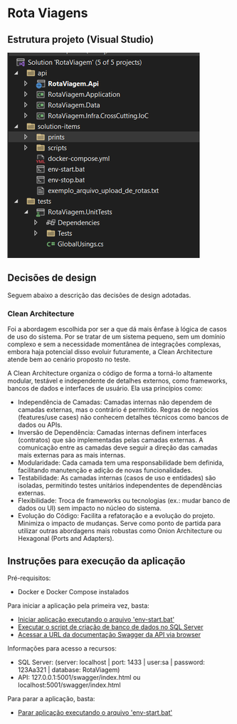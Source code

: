 # Rota Viagens

## Estrutura projeto (Visual Studio)

![Estrutura Projeto VS](solution-items/prints/estrutura.png)

## Decisões de design

Seguem abaixo a descrição das decisões de design adotadas.

### Clean Architecture

Foi a abordagem escolhida por ser a que dá mais ênfase à lógica de casos de uso do sistema. Por se tratar de um sistema pequeno, sem um domínio complexo e sem a necessidade momentânea de integrações complexas, embora haja potencial disso evoluir futuramente, a Clean Architecture atende bem ao cenário proposto no teste.

A Clean Architecture organiza o código de forma a torná-lo altamente modular, testável e independente de detalhes externos, como frameworks, bancos de dados e interfaces de usuário. Ela usa princípios como:

- Independência de Camadas: Camadas internas não dependem de camadas externas, mas o contrário é permitido. Regras de negócios (features/use cases) não conhecem detalhes técnicos como bancos de dados ou APIs.
- Inversão de Dependência: Camadas internas definem interfaces (contratos) que são implementadas pelas camadas externas. A comunicação entre as camadas deve seguir a direção das camadas mais externas para as mais internas.
- Modularidade: Cada camada tem uma responsabilidade bem definida, facilitando manutenção e adição de novas funcionalidades.
- Testabilidade: As camadas internas (casos de uso e entidades) são isoladas, permitindo testes unitários independentes de dependências externas.
- Flexibilidade: Troca de frameworks ou tecnologias (ex.: mudar banco de dados ou UI) sem impacto no núcleo do sistema.
- Evolução do Código: Facilita a refatoração e a evolução do projeto. Minimiza o impacto de mudanças. Serve como ponto de partida para utilizar outras abordagens mais robustas como Onion Architecture ou Hexagonal (Ports and Adapters).

## Instruções para execução da aplicação

Pré-requisitos:

- Docker e Docker Compose instalados

Para iniciar a aplicação pela primeira vez, basta:

- [Iniciar aplicação executando o arquivo 'env-start.bat'](solution-items/env-start.bat)
- [Executar o script de criação de banco de dados no SQL Server](solution-items/scripts/init.sql)
- [Acessar a URL da documentação Swagger da API via browser](localhost:5001/swagger/index.html)

Informações para acesso a recursos:

- SQL Server: (server: localhost | port: 1433 | user:sa | password: 123Aa321 | database: RotaViagem)
- API: 127.0.0.1:5001/swagger/index.html ou localhost:5001/swagger/index.html

Para parar a aplicação, basta:

- [Parar aplicação executando o arquivo 'env-start.bat'](solution-items/env-stop.bat)
